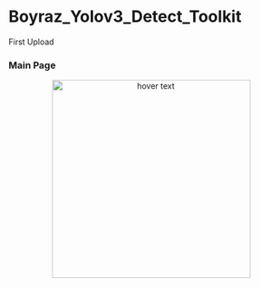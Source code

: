 # Boyraz_Yolov3_Detect_Toolkit
 First Upload


### Main Page
<p align="center">
  <img src="https://user-images.githubusercontent.com/82450697/115584156-3a9b7d80-a2d3-11eb-9083-d2b9186d91da.PNG" width="350" title="hover text">
</p>

